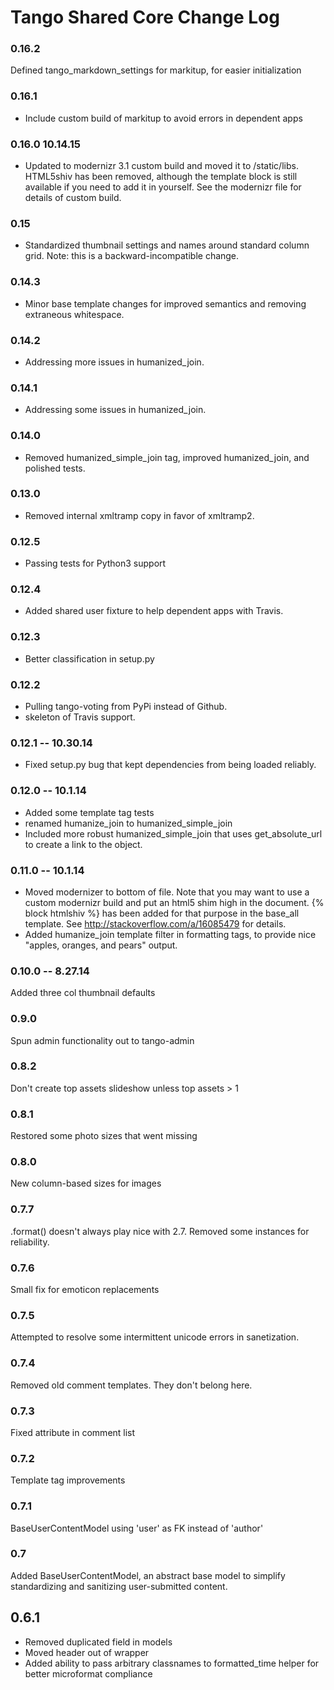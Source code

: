 # Tango Shared Core Change Log

### 0.16.2
Defined tango_markdown_settings for markitup, for easier initialization

### 0.16.1
* Include custom build of markitup to avoid errors in dependent apps

### 0.16.0  10.14.15
* Updated to modernizr 3.1 custom build and moved it to /static/libs. HTML5shiv has been removed, although the template block is still available if you need to add it in yourself.
See the modernizr file for details of custom build.

### 0.15
* Standardized thumbnail settings and names around standard column grid. Note: this is a backward-incompatible change.

### 0.14.3
* Minor base template changes for improved semantics and removing extraneous whitespace.

### 0.14.2
* Addressing more issues in humanized_join.

### 0.14.1
* Addressing some issues in humanized_join.

### 0.14.0
* Removed humanized_simple_join tag, improved humanized_join, and polished tests.

### 0.13.0
* Removed internal xmltramp copy in favor of xmltramp2.

### 0.12.5
* Passing tests for Python3 support

### 0.12.4
* Added shared user fixture to help dependent apps with Travis.

### 0.12.3
* Better classification in setup.py

### 0.12.2
* Pulling tango-voting from PyPi instead of Github.
* skeleton of Travis support.

### 0.12.1 -- 10.30.14
* Fixed setup.py bug that kept dependencies from being loaded reliably.

### 0.12.0 -- 10.1.14
* Added some template tag tests
* renamed humanize_join to humanized_simple_join
* Included more robust humanized_simple_join that uses get_absolute_url to create a link to the object.

### 0.11.0 -- 10.1.14
* Moved modernizer to bottom of file. Note that you may want to use a custom modernizr build and put an html5 shim high in the document. {% block htmlshiv %} has been added for that purpose in the base_all template. See http://stackoverflow.com/a/16085479 for details.
* Added humanize_join template filter in formatting tags, to provide nice "apples, oranges, and pears" output.

### 0.10.0 -- 8.27.14
Added three col thumbnail defaults

### 0.9.0
Spun admin functionality out to tango-admin

### 0.8.2
Don't create top assets slideshow unless top assets > 1

### 0.8.1
Restored some photo sizes that went missing

### 0.8.0
New column-based sizes for images

### 0.7.7
.format() doesn't always play nice with 2.7. Removed some instances for reliability.

### 0.7.6
Small fix for emoticon replacements

### 0.7.5
Attempted to resolve some intermittent unicode errors in sanetization.

### 0.7.4
Removed old comment templates. They don't belong here.

### 0.7.3
Fixed attribute in comment list

### 0.7.2
Template tag improvements

### 0.7.1
BaseUserContentModel using 'user' as FK instead of 'author'

### 0.7
Added BaseUserContentModel, an abstract base model to simplify standardizing and sanitizing user-submitted content.

## 0.6.1
* Removed duplicated field in models
* Moved header out of wrapper
* Added ability to pass arbitrary classnames to formatted_time helper for better microformat compliance
